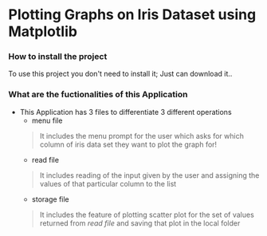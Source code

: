 # Plotting Graphs on Iris Dataset using Matplotlib 
### How to install the project
To use this project you don't need to install it;
Just can download it..
### What are the fuctionalities of this Application
- This Application has 3 files to differentiate 3 different operations 
    - menu file
    > It includes the menu prompt for the user which asks for which column of iris data set they want to plot the graph for!
    - read file
    > It includes reading of the input given by the user and assigning the values of that particular column to the list  
    - storage file
    > It includes the feature of plotting scatter plot for the set of values returned from *read file* and saving that plot in the local folder



